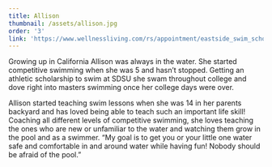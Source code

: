 ```yaml
---
title: Allison
thumbnail: /assets/allison.jpg
order: '3'
link: 'https://www.wellnessliving.com/rs/appointment/eastside_swim_school?s_id=rQqGaf'
---
```

Growing up in California Allison was always in the water. She started competitive swimming when she was 5 and hasn’t stopped. Getting an athletic scholarship to swim at SDSU she swam throughout college and dove right into masters swimming once her college days were over. 

Allison started teaching swim lessons when she was 14 in her parents backyard and has loved being able to teach such an important life skill! Coaching all different levels of competitive swimming, she loves teaching the ones who are new or unfamiliar to the water and watching them grow in the pool and as a swimmer. “My goal is to get you or your little one water safe and comfortable in and around water while having fun! Nobody should be afraid of the pool.”
